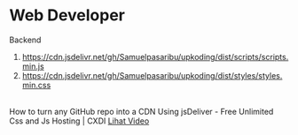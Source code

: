 # Web Developer
Backend
1. <a href="https://cdn.jsdelivr.net/gh/Samuelpasaribu/upkoding/dist/scripts/scripts.min.js">https://cdn.jsdelivr.net/gh/Samuelpasaribu/upkoding/dist/scripts/scripts.min.js</a>
2. <a href="https://cdn.jsdelivr.net/gh/Samuelpasaribu/upkoding/dist/styles/styles.min.css">https://cdn.jsdelivr.net/gh/Samuelpasaribu/upkoding/dist/styles/styles.min.css</a>
<br />
How to turn any GitHub repo into a CDN Using jsDeliver - Free Unlimited Css and Js Hosting | CXDI <a href="https://www.youtube.com/watch?v=uqpBIelOBvQ">Lihat Video</a>
